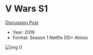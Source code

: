 # V Wars S1

[Discussion Post](https://www.avsforum.com/threads/bass-eq-for-filtered-movies.2995212/post-58969582)

* Year: 2019
* Format: Season 1 Netflix DD+ Atmos

![img 0](https://i.imgur.com/Nl4VqWX.jpg)

